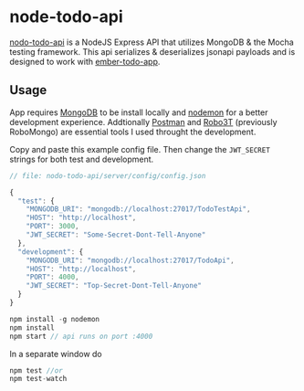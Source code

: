 # node-todo-api

[nodo-todo-api](https://github.com/ivorscott/node-todo-api) is a NodeJS Express API that utilizes MongoDB & the Mocha testing framework.
This api serializes & deserializes jsonapi payloads and is designed to work with [ember-todo-app](https://github.com/ivorscott/ember-todo-app).


## Usage

App requires [MongoDB](https://www.mongodb.com) to be install locally and [nodemon](https://github.com/remy/nodemon) for a better development experience. Addtionally [Postman](https://www.getpostman.com) and [Robo3T](https://robomongo.org/) (previously RoboMongo) are essential tools I used throught the development.

Copy and paste this example config file. Then change the `JWT_SECRET` strings for both test and development.

```javascript
// file: nodo-todo-api/server/config/config.json

{
  "test": {
    "MONGODB_URI": "mongodb://localhost:27017/TodoTestApi",
    "HOST": "http://localhost",
    "PORT": 3000,
    "JWT_SECRET": "Some-Secret-Dont-Tell-Anyone"
  },
  "development": {
    "MONGODB_URI": "mongodb://localhost:27017/TodoApi",
    "HOST": "http://localhost",
    "PORT": 4000,
    "JWT_SECRET": "Top-Secret-Dont-Tell-Anyone"
  }
}

```

```javascript
npm install -g nodemon
npm install
npm start // api runs on port :4000
```

In a separate window do

```javascript
npm test //or
npm test-watch
```
